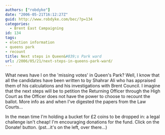 ```yaml
---
authors: ["robdyke"]
date: "2006-05-21T16:12:27Z"
guid: http://www.robdyke.com/bec/?p=134
categories:
  - Brent East Campaigning
id: 134
tags:
- election information
- queens park
- recount
title: Next steps in Queen&#039;s Park ward
url: /2006/05/21/next-steps-in-queens-park-ward/
---
```

What news have I on the 'missing votes' in Queen's Park? Well, I know that all the candidates have been written to by Shahrar Ali who has appraised them of his calculations and his investigations with Brent Council. I imagine that the next steps will be to petition the Returning Officer through the High Court as the Officer does not have the power to choose to recount the ballot. More info as and when I've digested the papers from the Law Courts...

In the mean time I'm holding a bucket for £2 coins to be dropped in: a legal challenge isn't cheap! I'm encouraging donations for the fund. Click on the Donate! button. (pst...it's on the left, over there...)